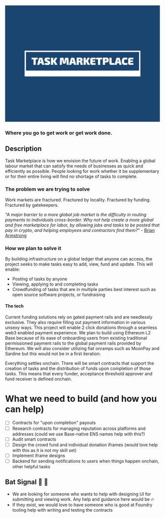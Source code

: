 ![Task Marketplace Logo](task-marketplace-logo.png)
 
### Where you go to get work or get work done.

## Description
Task Marketplace is how we envision the future of work. Enabling a global labour market that can satisfy the needs of businesses as quick and efficiently as possible. People looking for work whether it be supplementary or for their entire living will find no shortage of tasks to complete.

### The problem we are trying to solve
Work markets are fractured. Fractured by locality. Fractured by funding. Fractured by gatekeepers. 
 
*"A major barrier to a more global job market is the difficulty in routing payments to individuals cross-border. Why not help create a more global and free marketplace for labor, by allowing jobs and tasks to be posted that pay in crypto, and helping employees and contractors find them?"* - [Brian Armstrong](https://www.coinbase.com/blog/request-for-builders-startups-i-would-build-today)

### How we plan to solve it
By building infrastructure on a global ledger that anyone can access, the project seeks to make tasks easy to add, view, fund and update. This will enable:  
- Posting of tasks by anyone
- Viewing, applying to and completing tasks
- Crowdfunding of tasks that are in multiple parties best interest such as open source software projects, or fundraising

#### The tech
Current funding solutions rely on gated payment rails and are needlessly exclusive. They also require filling out payment information in various unsexy ways. This project will enable 2 click donations through a seamless web3 enabled payment experience. We plan to build using Ethereum L2 Base because of its ease of onboarding users from existing traditional permissioned payment rails to the global payment rails provided by Ethereum. We will also consider utilizing fiat onramps such as MoonPay and Sardine but this would not be in a first iteration.

Everything settles onchain. There will be smart contracts that support the creation of tasks and the distribution of funds upon completion of those tasks. This means that every funder, acceptance threshold approver and fund receiver is defined onchain.

# What we need to build (and how you can help)
- [ ] Contracts for "upon completion" payouts
- [ ] Research contracts for managing reputation across platforms and addresses (could we use Base-native ENS names help with this?)
- [ ] Audit smart contracts
- [ ] Design the crowd fund and individual donation iframes (would love help with this as it is not my skill set)
- [ ] Implement iframe designs
- [ ] Backend for sending notifications to users when things happen onchain, other helpful tasks

## Bat Signal 🦇 🔦
- We are looking for someone who wants to help with designing UI for submitting and viewing work. Any help and guidance here would be 🔥
- If they exist, we would love to have someone who is good at Foundry tooling help with writing and testing the contracts
